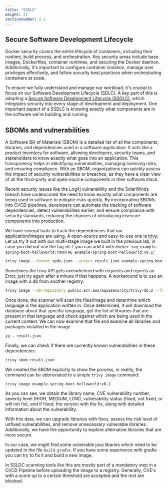 ```yaml
---
title: "SSDLC"
weight: 21
sectionnumber: 2.1
---
```


## Secure Software Development Lifecycle

Docker security covers the entire lifecycle of containers, including their runtime, build process, and orchestration. Key security areas include base images, Dockerfiles, container runtimes, and securing the Docker daemon. Additionally, it's important to configure container isolation, manage user privileges effectively, and follow security best practices when orchestrating containers at scale.

To ensure we fully understand and manage our workload, it's crucial to focus on our Software Development Lifecycle (SDLC). A key part of this is adopting a [Secure Software Development Lifecycle (SSDLC)](<https://www.hackerone.com/knowledge-center/what-ssdlc-secure-software-development-life-cycle>), which integrates security into every stage of development and deployment. One important aspect of a SSDLC is knowing exactly what components are in the software we're building and running.

## SBOMs and vulnerabilities

A Software Bill of Materials (SBOM) is a detailed list of all the components, libraries, and dependencies used in a software application. It acts like a product inventory for software, allowing developers, security teams, and stakeholders to know exactly what goes into an application. This transparency helps in identifying vulnerabilities, managing licensing risks, and ensuring compliance. With an SBOM, organizations can quickly assess the impact of security vulnerabilities or breaches, as they have a clear view of all the third-party and open-source components in their software stack.

Recent security issues like the Log4j vulnerability and the SolarWinds breach have underscored the need to know exactly what components are being used in software to mitigate risks quickly. By incorporating SBOMs into CI/CD pipelines, developers can automate the tracking of software dependencies, detect vulnerabilities earlier, and ensure compliance with security standards, reducing the chances of introducing insecure components into production.

We have several tools to track the dependencies that our application/images are using. A open-source and easy-to-use one is [trivy](https://trivy.dev/). Let us try it out with our multi-stage image we built in the previous lab, in case you did not use the tag `v0.1` you can add it with `docker tag example-spring-boot-helloworld:YOURTAG example-spring-boot-helloworld:v0.1`:

```bash
trivy image --format spdx-json --output result.json example-spring-boot-helloworld:v0.1
```

Sometimes the trivy API gets overwhelmed with requests and reports an Error, just try again after a minute if that happens. A workaround is to use an image with a db from another registry:

```bash
trivy image --db-repository public.ecr.aws/aquasecurity/trivy-db:2 --format spdx-json --output result.json example-spring-boot-helloworld:v0.1
```

Once done, the scanner will scan the files/image and determine which language is the application written in. Once determined, it will download the database about that specific language, get the list of libraries that are present in that language and check against which are being used in the current context. We can now examine that file and examine all libraries and packages installed in the image

```bash
jq . result.json
```

Finally, we can check if there are currently known vulnerabilities in these dependencies:

```bash
trivy sbom result.json
```

We created the SBOM explicitly to show the process, in reality, the command can be abbreviated to a simple `trivy image` command:

```bash
trivy image example-spring-boot-helloworld:v0.1
```

As you can see, we obtain the library name, CVE vulnerability number, severity level (HIGH, MEDIUM, LOW), vulnerability status (fixed, not fixed, or will not fix), and if fixed, the version with the fix, along with detailed information about the vulnerability.

With this data, we can upgrade libraries with fixes, assess the risk level of unfixed vulnerabilities, and remove unnecessary vulnerable libraries. Additionally, we have the opportunity to explore alternative libraries that are more secure.

In our case, we might find some vulnerable java libaries which need to be updated in the file `build.gradle`. If you have some experience with gradle you can try to fix it and build a new image.

In SSLDC scanning tools like this are mostly part of a mandatory step in a CI/CD Pipeline before uploading the image to a registry. Generally, CVE's with a score up to a certain threshold are accepted and the rest are blocked.

